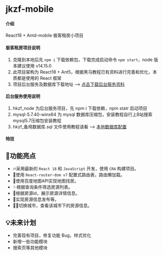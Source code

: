 # jkzf-mobile

#### 介绍
React18 + Antd-mobile 极客租房小项目

#### 极客租房项目说明

1.  克隆到本地后先 `npm i` 下载依赖包，下载完成启动命令 `npm start`，node 版本建议使用 v14.15.0
2.  此项目架构为 React18 + Ant5，根据黑马教程已有资料进行完善和优化，本质都是使用的 React 框架
3.  项目后台服务及数据库下载地址 --> [点击下载后台服务资料](https://vp0xgk75tx.feishu.cn/file/boxcnqi1ZtD9XDVl24Nkxdyowj7)

#### 后台服务使用说明

1.  hkzf_node 为后台服务项目，先 npm i 下载依赖，npm statr 启动项目
2.  mysql-5.7.40-winx64 为 mysql 数据库压缩包，安装教程自行上B站搜索 mysql5.7压缩包安装教程
3.  hkzf_备用数据库.sql 文件使用教程请看 --> [本地数据库配置](https://www.bilibili.com/video/BV14y4y1g7M4?p=102&vd_source=3d5a02cd638afd762a2049e2848d4818)

#### 特技

##  🍊功能亮点

- 🔥采用最新的 `React 18` 和 `JavaScript` 开发，使用 `CRA` 构建项目。
- 💪使用 `React-router-dom v7` 配置式路由表，路由懒加载。
- 🌳使用百度地图API实现地图找房。
- ✨根据查询条件筛选房源列表。
- 🎨根据房源id，展示房源详情信息。
- 🚀实现房源信息发布等。
- 🏃‍♂️切换城市，查看该城市下的房源信息。

## 💡未来计划

- 完善现有项目，修复功能 Bug，样式优化
- 新增一些功能模块
- 搜索页等其他模块